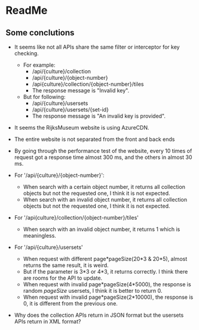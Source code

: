 # ReadMe

## Some conclutions

- It seems like not all APIs share the same filter or interceptor for key checking.
  - For example: 
    - /api/{culture}/collection
    - /api/{culture}/{object-number}
    - /api{culture}/collection/{object-number}/tiles
    - The response message is "Invalid key".
  - But for following:
    - /api/{culture}/usersets
    - /api/{culture}/usersets/{set-id}
    - The response message is "An invalid key is provided".

- It seems the RijksMuseum website is using AzureCDN.

- The entire website is not separated from the front and back ends
- By going through the performance test of the website, every 10 times of request got a response time almost 300 ms, and the others in almost 30 ms.
- For '/api/{culture}/{object-number}':
  - When search with a certain object number, it returns all collection objects but not the requested one, I think it is not expected.
  - When search with an invalid object number, it returns all collection objects but not the requested one, I think it is not expected.
- For '/api{culture}/collection/{object-number}/tiles'
  - When search with an invalid object number, it returns 1 which is meaningless.
- For '/api/{culture}/usersets'
  - When request with different page\*pageSize(20\*3 & 20\*5), almost returns the same result, it is weird. 
  - But if the parameter is 3\*3 or 4\*3, it returns correctly. I think there are rooms for the API to update.
  - When request with invalid page*pageSize(4\*5000), the response is random *pageSize* usersets, I think it is better to return 0.
  - When request with invalid page*pageSize(2\*10000), the response is 0, it is different from the previous one.
- Why does the collection APIs return in JSON format but the usersets APIs return in XML format?
